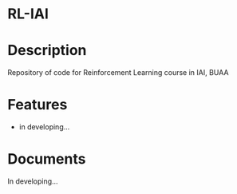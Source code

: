 # RL-IAI

# Description
Repository of code for Reinforcement Learning course in IAI, BUAA

# Features

- in developing...
# Documents

In developing...
